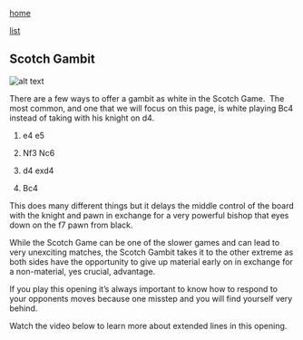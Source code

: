 [home](/zaliczeniowe1awww/)

[list](/zaliczeniowe1awww/list)

## Scotch Gambit

![alt text](https://www.thechesswebsite.com/wp-content/uploads/2013/09/scotch-gambit1.jpg "Scotch Gambit")


There are a few ways to offer a gambit as white in the Scotch Game.  The most common, and one that we will focus on this page, is white playing Bc4 instead of taking with his knight on d4.

1. e4 e5

2. Nf3 Nc6

3. d4 exd4

4. Bc4

This does many different things but it delays the middle control of the board with the knight and pawn in exchange for a very powerful bishop that eyes down on the f7 pawn from black.

While the Scotch Game can be one of the slower games and can lead to very unexciting matches, the Scotch Gambit takes it to the other extreme as both sides have the opportunity to give up material early on in exchange for a non-material, yes crucial, advantage.

If you play this opening it’s always important to know how to respond to your opponents moves because one misstep and you will find yourself very behind.

Watch the video below to learn more about extended lines in this opening.


